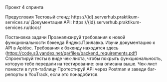 Проект 4 спринта

Предусловия
Тестовый стенд: https://{id}.serverhub.praktikum-services.ru/
Документация API: https://{id}.serverhub.praktikum-services.ru/docs/

Постановка задачи
Проанализируй требования к новой функциональности бэкенда Яндекс.Прилавка. Изучи документацию к API в Apidoc. Требования к бэкенду находятся здесь (https://code.s3.yandex.net/qa/files/backend_requirements.pdf)
Спроектируй тесты в виде чек-листа, чтобы покрыть функциональность, которую тебе передали на тестирование: она описана выше. 
Чек-лист помести в гугл-таблицу
Протестируй API через Postman и заведи баг-репорты в YouTrack, если это понадобится.

